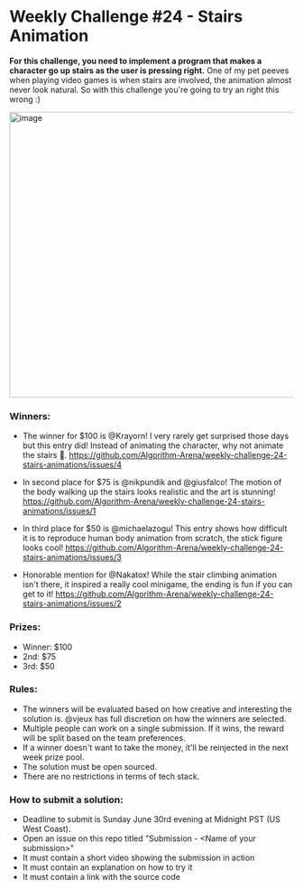 # Weekly Challenge #24 - Stairs Animation

**For this challenge, you need to implement a program that makes a character go up stairs as the user is pressing right.** One of my pet peeves when playing video games is when stairs are involved, the animation almost never look natural. So with this challenge you're going to try an right this wrong :)

<img width="506" alt="image" src="https://github.com/Algorithm-Arena/weekly-challenge-24-stairs-animations/assets/197597/3b827006-da2b-414f-97e1-26dc9bd97a72">

### Winners:

* The winner for $100 is @Krayorn! I very rarely get surprised those days but this entry did! Instead of animating the character, why not animate the stairs 🤯. https://github.com/Algorithm-Arena/weekly-challenge-24-stairs-animations/issues/4

* In second place for $75 is @nikpundik and @giusfalco! The motion of the body walking up the stairs looks realistic and the art is stunning! https://github.com/Algorithm-Arena/weekly-challenge-24-stairs-animations/issues/1

* In third place for $50 is @michaelazogu! This entry shows how difficult it is to reproduce human body animation from scratch, the stick figure looks cool! https://github.com/Algorithm-Arena/weekly-challenge-24-stairs-animations/issues/3

* Honorable mention for @Nakatox! While the stair climbing animation isn't there, it inspired a really cool minigame, the ending is fun if you can get to it! https://github.com/Algorithm-Arena/weekly-challenge-24-stairs-animations/issues/2


### Prizes:
* Winner: $100
* 2nd: $75
* 3rd: $50

### Rules:
* The winners will be evaluated based on how creative and interesting the solution is. @vjeux has full discretion on how the winners are selected.
* Multiple people can work on a single submission. If it wins, the reward will be split based on the team preferences.
* If a winner doesn't want to take the money, it'll be reinjected in the next week prize pool.
* The solution must be open sourced.
* There are no restrictions in terms of tech stack.

### How to submit a solution:
* Deadline to submit is Sunday June 30rd evening at Midnight PST (US West Coast).
* Open an issue on this repo titled "Submission - &lt;Name of your submission&gt;"
* It must contain a short video showing the submission in action
* It must contain an explanation on how to try it
* It must contain a link with the source code
